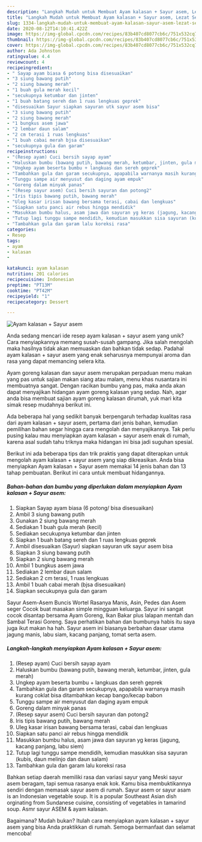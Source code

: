 ```yaml
---
description: "Langkah Mudah untuk Membuat Ayam kalasan + Sayur asem, Lezat Sekali"
title: "Langkah Mudah untuk Membuat Ayam kalasan + Sayur asem, Lezat Sekali"
slug: 1334-langkah-mudah-untuk-membuat-ayam-kalasan-sayur-asem-lezat-sekali
date: 2020-08-12T14:10:41.422Z
image: https://img-global.cpcdn.com/recipes/83b407cd8077cb6c/751x532cq70/ayam-kalasan-sayur-asem-foto-resep-utama.jpg
thumbnail: https://img-global.cpcdn.com/recipes/83b407cd8077cb6c/751x532cq70/ayam-kalasan-sayur-asem-foto-resep-utama.jpg
cover: https://img-global.cpcdn.com/recipes/83b407cd8077cb6c/751x532cq70/ayam-kalasan-sayur-asem-foto-resep-utama.jpg
author: Ada Johnston
ratingvalue: 4.4
reviewcount: 4
recipeingredient:
- " Sayap ayam biasa 6 potong bisa disesuaikan"
- "3 siung bawang putih"
- "2 siung bawang merah"
- "1 buah gula merah kecil"
- "secukupnya ketumbar dan jinten"
- "1 buah batang sereh dan 1 ruas lengkuas geprek"
- "disesuaikan Sayur siapkan sayuran utk sayur asem bisa"
- "3 siung bawang putih"
- "2 siung bawang merah"
- "1 bungkus asem jawa"
- "2 lembar daun salam"
- "2 cm terasi 1 ruas lengkuas"
- "1 buah cabai merah bjsa disesuaikan"
- "secukupnya gula dan garam"
recipeinstructions:
- "(Resep ayam) Cuci bersih sayap ayam"
- "Haluskan bumbu (bawang putih, bawang merah, ketumbar, jinten, gula merah)"
- "Ungkep ayam beserta bumbu + langkuas dan sereh geprek"
- "Tambahkan gula dan garam secukupnya, apapabila warnanya masih kurang coklat bisa ditambahkan kecap bango/kecap babon"
- "Tunggu sampe air menyusut dan daging ayam empuk"
- "Goreng dalam minyak panas"
- "(Resep sayur asem) Cuci bersih sayuran dan potong2"
- "Iris tipis bawang putih, bawang merah"
- "Uleg kasar irisan bawang bersama terasi, cabai dan lengkuas"
- "Siapkan satu panci air rebus hingga mendidik"
- "Masukkan bumbu halus, asam jawa dan sayuran yg keras (jagung, kacang panjang, labu siem)"
- "Tutup lagi tunggu sampe mendidih, kemudian masukkan sisa sayuran (kubis, daun melinjo dan daun salam)"
- "Tambahkan gula dan garam lalu koreksi rasa"
categories:
- Resep
tags:
- ayam
- kalasan
- 

katakunci: ayam kalasan  
nutrition: 201 calories
recipecuisine: Indonesian
preptime: "PT13M"
cooktime: "PT42M"
recipeyield: "1"
recipecategory: Dessert

---
```



![Ayam kalasan + Sayur asem](https://img-global.cpcdn.com/recipes/83b407cd8077cb6c/751x532cq70/ayam-kalasan-sayur-asem-foto-resep-utama.jpg)

Anda sedang mencari ide resep ayam kalasan + sayur asem yang unik? Cara menyiapkannya memang susah-susah gampang. Jika salah mengolah maka hasilnya tidak akan memuaskan dan bahkan tidak sedap. Padahal ayam kalasan + sayur asem yang enak seharusnya mempunyai aroma dan rasa yang dapat memancing selera kita.

Ayam goreng kalasan dan sayur asem merupakan perpaduan menu makan yang pas untuk sajian makan siang atau malam, menu khas nusantara ini membuatnya sangat. Dengan racikan bumbu yang pas, maka anda akan dapat menyajikan hidangan ayam goreng kalasan yang sedap. Nah, agar anda bisa membuat sajian ayam goreng kalasan dirumah, yuk mari kita simak resep mudahnya berikut ini.

Ada beberapa hal yang sedikit banyak berpengaruh terhadap kualitas rasa dari ayam kalasan + sayur asem, pertama dari jenis bahan, kemudian pemilihan bahan segar hingga cara mengolah dan menyajikannya. Tak perlu pusing kalau mau menyiapkan ayam kalasan + sayur asem enak di rumah, karena asal sudah tahu triknya maka hidangan ini bisa jadi suguhan spesial.


Berikut ini ada beberapa tips dan trik praktis yang dapat diterapkan untuk mengolah ayam kalasan + sayur asem yang siap dikreasikan. Anda bisa menyiapkan Ayam kalasan + Sayur asem memakai 14 jenis bahan dan 13 tahap pembuatan. Berikut ini cara untuk membuat hidangannya.

<!--inarticleads1-->

##### Bahan-bahan dan bumbu yang diperlukan dalam menyiapkan Ayam kalasan + Sayur asem:

1. Siapkan  Sayap ayam biasa (6 potong/ bisa disesuaikan)
1. Ambil 3 siung bawang putih
1. Gunakan 2 siung bawang merah
1. Sediakan 1 buah gula merah (kecil)
1. Sediakan secukupnya ketumbar dan jinten
1. Siapkan 1 buah batang sereh dan 1 ruas lengkuas geprek
1. Ambil disesuaikan (Sayur) siapkan sayuran utk sayur asem bisa
1. Siapkan 3 siung bawang putih
1. Siapkan 2 siung bawang merah
1. Ambil 1 bungkus asem jawa
1. Sediakan 2 lembar daun salam
1. Sediakan 2 cm terasi, 1 ruas lengkuas
1. Ambil 1 buah cabai merah (bjsa disesuaikan)
1. Siapkan secukupnya gula dan garam


Sayur Asem-Asem Buncis Wortel Rasanya Manis, Asin, Pedes dan Asem seger Cocok buat masakan simple mingguan keluarga. Sayur ini sangat cocok disantap bersama Ayam Goreng, Ikan Bakar plus lalapan mentah dan Sambal Terasi Goreng. Saya perhatikan bahan dan bumbunya habis itu saya juga ikut makan ha hah. Sayur asem ini biasanya berbahan dasar utama jagung manis, labu siam, kacang panjang, tomat serta asem. 

<!--inarticleads2-->

##### Langkah-langkah menyiapkan Ayam kalasan + Sayur asem:

1. (Resep ayam) Cuci bersih sayap ayam
1. Haluskan bumbu (bawang putih, bawang merah, ketumbar, jinten, gula merah)
1. Ungkep ayam beserta bumbu + langkuas dan sereh geprek
1. Tambahkan gula dan garam secukupnya, apapabila warnanya masih kurang coklat bisa ditambahkan kecap bango/kecap babon
1. Tunggu sampe air menyusut dan daging ayam empuk
1. Goreng dalam minyak panas
1. (Resep sayur asem) Cuci bersih sayuran dan potong2
1. Iris tipis bawang putih, bawang merah
1. Uleg kasar irisan bawang bersama terasi, cabai dan lengkuas
1. Siapkan satu panci air rebus hingga mendidik
1. Masukkan bumbu halus, asam jawa dan sayuran yg keras (jagung, kacang panjang, labu siem)
1. Tutup lagi tunggu sampe mendidih, kemudian masukkan sisa sayuran (kubis, daun melinjo dan daun salam)
1. Tambahkan gula dan garam lalu koreksi rasa


Bahkan setiap daerah memiliki rasa dan variasi sayur yang Meski sayur asem beragam, tapi semua rasanya enak kok. Kamu bisa membuktikannya sendiri dengan memasak sayur asem di rumah. Sayur asem or sayur asam is an Indonesian vegetable soup. It is a popular Southeast Asian dish orginating from Sundanese cuisine, consisting of vegetables in tamarind soup. Asmr sayur ASEM &amp; ayam kalasan. 

Bagaimana? Mudah bukan? Itulah cara menyiapkan ayam kalasan + sayur asem yang bisa Anda praktikkan di rumah. Semoga bermanfaat dan selamat mencoba!
